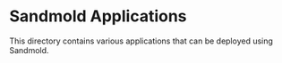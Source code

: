 # Sandmold Applications

This directory contains various applications that can be deployed using Sandmold.
